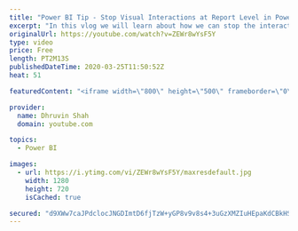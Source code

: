 ```yaml
---
title: "Power BI Tip - Stop Visual Interactions at Report Level in Power BI"
excerpt: "In this vlog we will learn about how we can stop the interaction between the visualization. In Power BI, whenever we select any visual data point, it filters other visuals based on the selected data point. Sometimes there is a requirement, where we don’t need the filtering functionality on selected data"
originalUrl: https://youtube.com/watch?v=ZEWr8wYsF5Y
type: video
price: Free
length: PT2M13S
publishedDateTime: 2020-03-25T11:50:52Z
heat: 51

featuredContent: "<iframe width=\"800\" height=\"500\" frameborder=\"0\" src=\"https://www.youtube.com/embed/ZEWr8wYsF5Y\" allow=\"accelerometer; autoplay; encrypted-media; gyroscope; picture-in-picture\" allowfullscreen></iframe>"

provider:
  name: Dhruvin Shah
  domain: youtube.com

topics:
  - Power BI

images:
  - url: https://i.ytimg.com/vi/ZEWr8wYsF5Y/maxresdefault.jpg
    width: 1280
    height: 720
    isCached: true

secured: "d9XWw7caJPdclocJNGDImtD6fjTzW+yGP8v9v8s4+3uGzXMZIuHEpaKdCBkHS5Og+Wk24up4zfBYtx9MSWciO92T1FoZj01Tl9PfXa1z7XZtNyGOEaPeY+ZZk8PT7OzXwLmnG5bP25xipuq+7VNkFW5UkGvnJRrIg/MtAouGTI9gAwueHIA7lPNiGGomrNLoImuZQYb1r2Rc70Udn+2Xsr9X+VXQh15uSu6OTGtR/R/KltfGx+E5M6uk/GLiqGE+ovzzYnfPreuzjh+pGlEuQm4J3zgkMSQYyNOlGQFGZGwIHuaSr9CYiI+aJ2VojUfaln7UFrmzTZCEBQpph1PSd8hAdFJIwfbYl/5Bo8U9L48P3q8XgPuugzvO82A4a3IqzzWVjKKgTsPpu+rhBfS+16HdJSBfzO7QDlYD/2FyVec=;BcVYAdGQj5pSqXwGckvlTg=="
---
```


